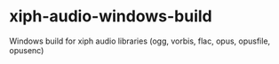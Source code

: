 # xiph-audio-windows-build
Windows build for xiph audio libraries (ogg, vorbis, flac, opus, opusfile, opusenc)
